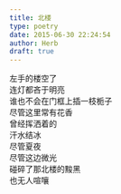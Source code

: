 ```yaml
---  
title: 北楼  
type: poetry  
date: 2015-06-30 22:24:54  
author: Herb  
draft: true
---  
```

左手的楼空了    
连灯都吝于明亮    
谁也不会在门框上插一枝栀子    
尽管这里常有花香    
曾经挥洒着的    
汗水结冰    
尽管夏夜    
尽管这边微光    
碰碎了那北楼的黢黑    
也无人喧嚷  
